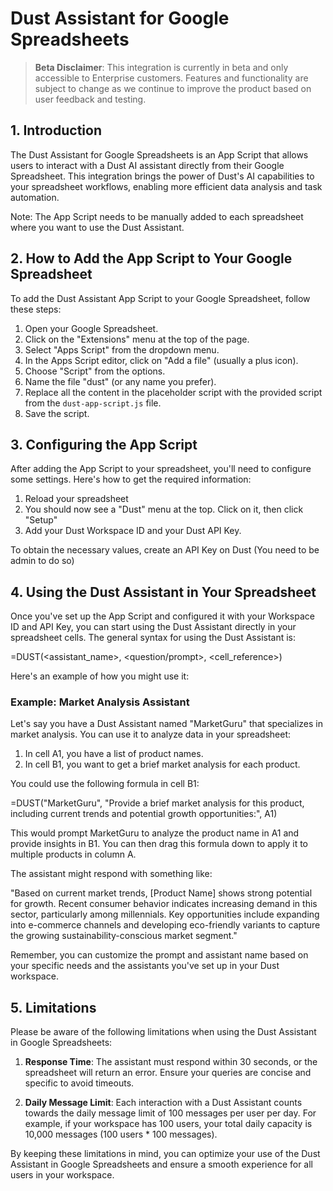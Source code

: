 # Dust Assistant for Google Spreadsheets

> **Beta Disclaimer**: This integration is currently in beta and only accessible to Enterprise customers. Features and functionality are subject to change as we continue to improve the product based on user feedback and testing.

## 1. Introduction

The Dust Assistant for Google Spreadsheets is an App Script that allows users to interact with a Dust AI assistant directly from their Google Spreadsheet. This integration brings the power of Dust's AI capabilities to your spreadsheet workflows, enabling more efficient data analysis and task automation.

Note: The App Script needs to be manually added to each spreadsheet where you want to use the Dust Assistant.

## 2. How to Add the App Script to Your Google Spreadsheet

To add the Dust Assistant App Script to your Google Spreadsheet, follow these steps:

1. Open your Google Spreadsheet.
2. Click on the "Extensions" menu at the top of the page.
3. Select "Apps Script" from the dropdown menu.
4. In the Apps Script editor, click on "Add a file" (usually a plus icon).
5. Choose "Script" from the options.
6. Name the file "dust" (or any name you prefer).
7. Replace all the content in the placeholder script with the provided script from the `dust-app-script.js` file.
8. Save the script.

## 3. Configuring the App Script

After adding the App Script to your spreadsheet, you'll need to configure some settings. Here's how to get the required information:

1. Reload your spreadsheet
2. You should now see a "Dust" menu at the top. Click on it, then click "Setup"
3. Add your Dust Workspace ID and your Dust API Key.

To obtain the necessary values, create an API Key on Dust (You need to be admin to do so)

## 4. Using the Dust Assistant in Your Spreadsheet

Once you've set up the App Script and configured it with your Workspace ID and API Key, you can start using the Dust Assistant directly in your spreadsheet cells. The general syntax for using the Dust Assistant is:

=DUST(<assistant_name>, <question/prompt>, <cell_reference>)

Here's an example of how you might use it:

### Example: Market Analysis Assistant

Let's say you have a Dust Assistant named "MarketGuru" that specializes in market analysis. You can use it to analyze data in your spreadsheet:

1. In cell A1, you have a list of product names.
2. In cell B1, you want to get a brief market analysis for each product.

You could use the following formula in cell B1:

=DUST("MarketGuru", "Provide a brief market analysis for this product, including current trends and potential growth opportunities:", A1)

This would prompt MarketGuru to analyze the product name in A1 and provide insights in B1. You can then drag this formula down to apply it to multiple products in column A.

The assistant might respond with something like:

"Based on current market trends, [Product Name] shows strong potential for growth. Recent consumer behavior indicates increasing demand in this sector, particularly among millennials. Key opportunities include expanding into e-commerce channels and developing eco-friendly variants to capture the growing sustainability-conscious market segment."

Remember, you can customize the prompt and assistant name based on your specific needs and the assistants you've set up in your Dust workspace.

## 5. Limitations

Please be aware of the following limitations when using the Dust Assistant in Google Spreadsheets:

1. **Response Time**: The assistant must respond within 30 seconds, or the spreadsheet will return an error. Ensure your queries are concise and specific to avoid timeouts.

2. **Daily Message Limit**: Each interaction with a Dust Assistant counts towards the daily message limit of 100 messages per user per day. For example, if your workspace has 100 users, your total daily capacity is 10,000 messages (100 users \* 100 messages).

By keeping these limitations in mind, you can optimize your use of the Dust Assistant in Google Spreadsheets and ensure a smooth experience for all users in your workspace.
